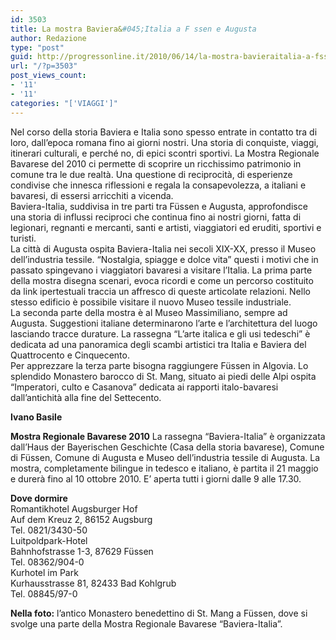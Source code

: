 ```yaml
---
id: 3503
title: La mostra Baviera&#045;Italia a F ssen e Augusta
author: Redazione
type: "post"
guid: http://progressonline.it/2010/06/14/la-mostra-bavieraitalia-a-fssen-e-augusta/
url: "/?p=3503"
post_views_count:
- '11'
- '11'
categories: "['VIAGGI']"
---
```


Nel corso della storia Baviera e Italia sono spesso entrate in contatto tra di loro, dall’epoca romana fino ai giorni nostri. Una storia di conquiste, viaggi, itinerari culturali, e perché no, di epici scontri sportivi. La Mostra Regionale Bavarese del 2010 ci permette di scoprire un ricchissimo patrimonio in comune tra le due realtà. Una questione di reciprocità, di esperienze condivise che innesca riflessioni e regala la consapevolezza, a italiani e bavaresi, di essersi arricchiti a vicenda.   
Baviera-Italia, suddivisa in tre parti tra Füssen e Augusta, approfondisce una storia di influssi reciproci che continua fino ai nostri giorni, fatta di legionari, regnanti e mercanti, santi e artisti, viaggiatori ed eruditi, sportivi e turisti.   
La città di Augusta ospita Baviera-Italia nei secoli XIX-XX, presso il Museo dell’industria tessile. “Nostalgia, spiagge e dolce vita” questi i motivi che in passato spingevano i viaggiatori bavaresi a visitare l’Italia. La prima parte della mostra disegna scenari, evoca ricordi e come un percorso costituito da link ipertestuali traccia un affresco di queste articolate relazioni. Nello stesso edificio è possibile visitare il nuovo Museo tessile industriale.  
La seconda parte della mostra è al Museo Massimiliano, sempre ad Augusta. Suggestioni italiane determinarono l’arte e l’architettura del luogo lasciando tracce durature. La rassegna “L’arte italica e gli usi tedeschi” è dedicata ad una panoramica degli scambi artistici tra Italia e Baviera del Quattrocento e Cinquecento.   
Per apprezzare la terza parte bisogna raggiungere Füssen in Algovia. Lo splendido Monastero barocco di St. Mang, situato ai piedi delle Alpi ospita “Imperatori, culto e Casanova” dedicata ai rapporti italo-bavaresi dall’antichità alla fine del Settecento.

**Ivano Basile**

**Mostra Regionale Bavarese 2010** La rassegna “Baviera-Italia” è organizzata dall’Haus der Bayerischen Geschichte (Casa della storia bavarese), Comune di Füssen, Comune di Augusta e Museo dell’industria tessile di Augusta. La mostra, completamente bilingue in tedesco e italiano, è partita il 21 maggio e durerà fino al 10 ottobre 2010. E’ aperta tutti i giorni dalle 9 alle 17.30.

**Dove dormire**  
Romantikhotel Augsburger Hof  
Auf dem Kreuz 2, 86152 Augsburg  
Tel. 0821/3430-50  
Luitpoldpark-Hotel  
Bahnhofstrasse 1-3, 87629 Füssen  
Tel. 08362/904-0  
Kurhotel im Park  
Kurhausstrasse 81, 82433 Bad Kohlgrub  
Tel. 08845/97-0

**Nella foto:** l’antico Monastero benedettino di St. Mang a Füssen, dove si svolge una parte della Mostra Regionale Bavarese “Baviera-Italia”.